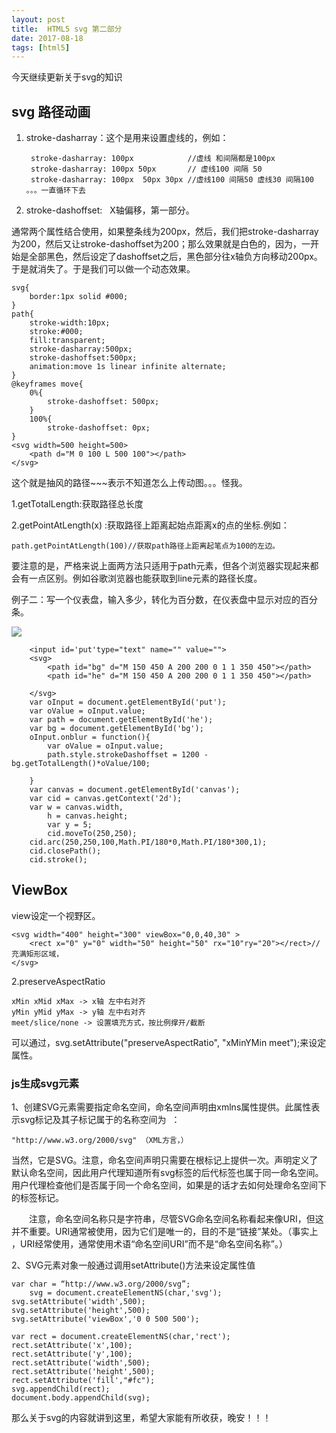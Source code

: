 ```yaml
---
layout: post
title:  HTML5 svg 第二部分
date: 2017-08-18
tags: [html5]
---
```


今天继续更新关于svg的知识

## svg 路径动画 

1. stroke-dasharray：这个是用来设置虚线的，例如：
        
		stroke-dasharray: 100px            //虚线 和间隔都是100px
		stroke-dasharray: 100px 50px       // 虚线100 间隔 50 
		stroke-dasharray: 100px  50px 30px //虚线100 间隔50 虚线30 间隔100 。。。一直循环下去

2. stroke-dashoffset:   X轴偏移，第一部分。

通常两个属性结合使用，如果整条线为200px，然后，我们把stroke-dasharray为200，然后又让stroke-dashoffset为200；那么效果就是白色的，因为，一开始是全部黑色，然后设定了dashoffset之后，黑色部分往x轴负方向移动200px。于是就消失了。于是我们可以做一个动态效果。

	svg{
		border:1px solid #000;
	}
	path{
		stroke-width:10px;
		stroke:#000;
		fill:transparent;
		stroke-dasharray:500px;
		stroke-dashoffset:500px;
		animation:move 1s linear infinite alternate;
	}
	@keyframes move{
		0%{
			stroke-dashoffset: 500px;
		}
		100%{
			stroke-dashoffset: 0px;
	}
	<svg width=500 height=500>
		<path d="M 0 100 L 500 100"></path>
	</svg>

这个就是抽风的路径~~~表示不知道怎么上传动图。。。怪我。

1.getTotalLength:获取路径总长度

2.getPointAtLength(x) :获取路径上距离起始点距离x的点的坐标.例如：
	
	path.getPointAtLength(100)//获取path路径上距离起笔点为100的左边。

要注意的是，严格来说上面两方法只适用于path元素，但各个浏览器实现起来都会有一点区别。例如谷歌浏览器也能获取到line元素的路径长度。


例子二：写一个仪表盘，输入多少，转化为百分数，在仪表盘中显示对应的百分条。

<img src="http://outu8mec9.bkt.clouddn.com/svg5.PNG">

		<input id='put'type="text" name="" value="">
		<svg>
			<path id="bg" d="M 150 450 A 200 200 0 1 1 350 450"></path>
			<path id="he" d="M 150 450 A 200 200 0 1 1 350 450"></path>

		</svg>
		var oInput = document.getElementById('put');
		var oValue = oInput.value;
		var path = document.getElementById('he');
		var bg = document.getElementById('bg');
		oInput.onblur = function(){
			var oValue = oInput.value;
			path.style.strokeDashoffset = 1200 - bg.getTotalLength()*oValue/100;

		}
		var canvas = document.getElementById('canvas');
		var cid = canvas.getContext('2d');
		var w = canvas.width,
			h = canvas.height;
			var y = 5;
			cid.moveTo(250,250);
		cid.arc(250,250,100,Math.PI/180*0,Math.PI/180*300,1);
		cid.closePath();
		cid.stroke();

## ViewBox

view设定一个视野区。
	
	<svg width="400" height="300" viewBox="0,0,40,30" >
		<rect x="0" y="0" width="50" height="50" rx="10"ry="20"></rect>//充满矩形区域，
	</svg>
	
2.preserveAspectRatio

	xMin xMid xMax -> x轴 左中右对齐
	yMin yMid yMax -> y轴 左中右对齐
	meet/slice/none -> 设置填充方式，按比例撑开/截断
	
可以通过，svg.setAttribute("preserveAspectRatio", "xMinYMin meet");来设定属性。

### js生成svg元素

1、创建SVG元素需要指定命名空间，命名空间声明由xmlns属性提供。此属性表示svg标记及其子标记属于的名称空间为  ：

	"http://www.w3.org/2000/svg" （XML方言，）

当然，它是SVG。注意，命名空间声明只需要在根标记上提供一次。声明定义了默认命名空间，因此用户代理知道所有svg标签的后代标签也属于同一命名空间。用户代理检查他们是否属于同一个命名空间，如果是的话才去如何处理命名空间下的标签标记。

  注意，命名空间名称只是字符串，尽管SVG命名空间名称看起来像URI，但这并不重要。URI通常被使用，因为它们是唯一的，目的不是“链接”某处。（事实上​​，URI经常使用，通常使用术语“命名空间URI”而不是“命名空间名称”。）


2、SVG元素对象一般通过调用setAttribute()方法来设定属性值

	var char = “http://www.w3.org/2000/svg”;
		svg = document.createElementNS(char,'svg');
	svg.setAttribute('width',500);
	svg.setAttribute('height',500);	
	svg.setAttribute('viewBox','0 0 500 500');
	
	var rect = document.createElementNS(char,'rect');
	rect.setAttribute('x',100);
	rect.setAttribute('y',100);
	rect.setAttribute('width',500);
	rect.setAttribute('height',500);
	rect.setAttribute('fill',"#fc");
	svg.appendChild(rect);
	document.body.appendChild(svg);

那么关于svg的内容就讲到这里，希望大家能有所收获，晚安！！！
